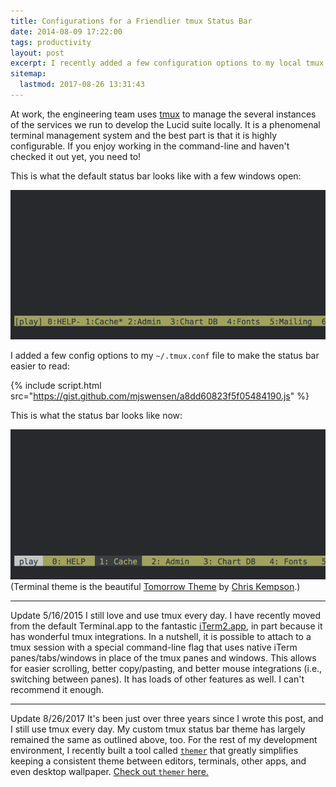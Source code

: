 ```yaml
---
title: Configurations for a Friendlier tmux Status Bar
date: 2014-08-09 17:22:00
tags: productivity
layout: post
excerpt: I recently added a few configuration options to my local tmux configuration file to make the status bar easier to read.
sitemap:
  lastmod: 2017-08-26 13:31:43
---
```


At work, the engineering team uses [tmux](https://tmux.github.io/) to manage the several instances of the services we run to develop the Lucid suite locally. It is a phenomenal terminal management system and the best part is that it is highly configurable. If you enjoy working in the command-line and haven't checked it out yet, you need to!

This is what the default status bar looks like with a few windows open:

![tmux status bar before configurations](/blog/images/tmux-status-bar-before.png)

I added a few config options to my `~/.tmux.conf` file to make the status bar easier to read:

{% include script.html src="https://gist.github.com/mjswensen/a8dd60823f5f05484190.js" %}

This is what the status bar looks like now:

![tmux status bar after configurations](/blog/images/tmux-status-bar-after.png) (Terminal theme is the beautiful [Tomorrow Theme](https://github.com/chriskempson/tomorrow-theme) by [Chris Kempson](http://chriskempson.com).)

---

<p><span class="update">Update <span class="update-date">5/16/2015</span></span> I still love and use tmux every day. I have recently moved from the default Terminal.app to the fantastic <a href="http://iterm2.com/">iTerm2.app</a>, in part because it has wonderful tmux integrations. In a nutshell, it is possible to attach to a tmux session with a special command-line flag that uses native iTerm panes/tabs/windows in place of the tmux panes and windows. This allows for easier scrolling, better copy/pasting, and better mouse integrations (i.e., switching between panes). It has loads of other features as well. I can't recommend it enough.</p>

---

<p><span class="update">Update <span class="update-date">8/26/2017</span></span> It's been just over three years since I wrote this post, and I still use tmux every day. My custom tmux status bar theme has largely remained the same as outlined above, too. For the rest of my development environment, I recently built a tool called <a href="https://github.com/mjswensen/themer"><code>themer</code></a> that greatly simplifies keeping a consistent theme between editors, terminals, other apps, and even desktop wallpaper. <a href="https://themer.dev">Check out <code>themer</code> here.</a></p>
